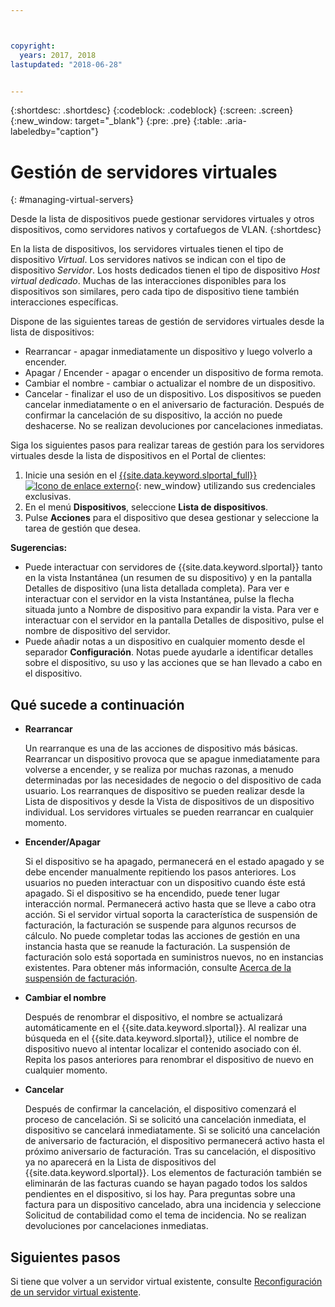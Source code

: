 ```yaml
---



copyright:
  years: 2017, 2018
lastupdated: "2018-06-28"


---
```


{:shortdesc: .shortdesc}
{:codeblock: .codeblock}
{:screen: .screen}
{:new_window: target="_blank"}
{:pre: .pre}
{:table: .aria-labeledby="caption"}


# Gestión de servidores virtuales
{: #managing-virtual-servers}

Desde la lista de dispositivos puede gestionar servidores virtuales y otros dispositivos, como servidores nativos y cortafuegos de VLAN.
{:shortdesc}

En la lista de dispositivos, los servidores virtuales tienen el tipo de dispositivo *Virtual*. Los servidores nativos se indican con el tipo de dispositivo *Servidor*. Los hosts dedicados tienen el tipo de dispositivo *Host virtual dedicado*. Muchas de las interacciones disponibles para los dispositivos son similares, pero cada tipo de dispositivo tiene también interacciones específicas.

Dispone de las siguientes tareas de gestión de servidores virtuales desde la lista de dispositivos:
* Rearrancar -  apagar inmediatamente un dispositivo y luego volverlo a encender.
* Apagar / Encender - apagar o encender un dispositivo de forma remota.
* Cambiar el nombre - cambiar o actualizar el nombre de un dispositivo.
* Cancelar - finalizar el uso de un dispositivo. Los dispositivos se pueden cancelar inmediatamente o en el aniversario de facturación. Después de confirmar la cancelación de su dispositivo, la acción no puede deshacerse. No se realizan devoluciones por cancelaciones inmediatas.

Siga los siguientes pasos para realizar tareas de gestión para los servidores virtuales desde la lista de dispositivos en el Portal de clientes:  
1. Inicie una sesión en el [{{site.data.keyword.slportal_full}} ![Icono de enlace externo](../icons/launch-glyph.svg "Icono de enlace externo")](https://control.softlayer.com/){: new_window} utilizando sus credenciales exclusivas. 
2. En el menú **Dispositivos**, seleccione **Lista de dispositivos**.
3. Pulse **Acciones** para el dispositivo que desea gestionar y seleccione la tarea de gestión que desea.

**Sugerencias:** 
* Puede interactuar con servidores de {{site.data.keyword.slportal}} tanto en la vista Instantánea (un resumen de su dispositivo) y en la pantalla Detalles de dispositivo (una lista detallada completa). Para ver e interactuar con el servidor en la vista Instantánea, pulse la flecha situada junto a Nombre de dispositivo para expandir la vista. Para ver e interactuar con el servidor en la pantalla Detalles de dispositivo, pulse el nombre de dispositivo del servidor.
* Puede añadir notas a un dispositivo en cualquier momento desde el separador **Configuración**. Notas puede ayudarle a identificar detalles sobre el dispositivo, su uso y las acciones que se han llevado a cabo en el dispositivo.

## Qué sucede a continuación
* **Rearrancar**

    Un rearranque es una de las acciones de dispositivo más básicas. Rearrancar un dispositivo provoca que se apague inmediatamente para volverse a encender, y se realiza por muchas razonas, a menudo determinadas por las necesidades de negocio o del dispositivo de cada usuario. Los rearranques de dispositivo se pueden realizar desde la Lista de dispositivos y desde la Vista de dispositivos de un dispositivo individual. Los servidores virtuales se pueden rearrancar en cualquier momento.  

* **Encender/Apagar**

    Si el dispositivo se ha apagado, permanecerá en el estado apagado y se debe encender manualmente repitiendo los pasos anteriores. Los usuarios no pueden interactuar con un dispositivo cuando éste está apagado. Si el dispositivo se ha encendido, puede tener lugar interacción normal. Permanecerá activo hasta que se lleve a cabo otra acción. Si el servidor virtual soporta la característica de suspensión de facturación, la facturación se suspende para algunos recursos de cálculo. No puede completar todas las acciones de gestión en una instancia hasta que se reanude la facturación. La suspensión de facturación solo está soportada en suministros nuevos, no en instancias existentes. Para obtener más información, consulte [Acerca de la suspensión de facturación](vsi_about_suspend.html).

* **Cambiar el nombre**

  Después de renombrar el dispositivo, el nombre se actualizará automáticamente en el {{site.data.keyword.slportal}}. Al realizar una búsqueda en el {{site.data.keyword.slportal}}, utilice el nombre de dispositivo nuevo al intentar localizar el contenido asociado con él. Repita los pasos anteriores para renombrar el dispositivo de nuevo en cualquier momento.

* **Cancelar**

  Después de confirmar la cancelación, el dispositivo comenzará el proceso de cancelación. Si se solicitó una cancelación inmediata, el dispositivo se cancelará inmediatamente. Si se solicitó una cancelación de aniversario de facturación, el dispositivo permanecerá activo hasta el próximo aniversario de facturación. Tras su cancelación, el dispositivo ya no aparecerá en la Lista de dispositivos del {{site.data.keyword.slportal}}. Los elementos de facturación también se eliminarán de las facturas cuando se hayan pagado todos los saldos pendientes en el dispositivo, si los hay. Para preguntas sobre una factura para un dispositivo cancelado, abra una incidencia y seleccione Solicitud de contabilidad como el tema de incidencia. No se realizan devoluciones por cancelaciones inmediatas.
  
## Siguientes pasos
Si tiene que volver a un servidor virtual existente, consulte [Reconfiguración de un servidor virtual existente](../vsi/vsi_reconfigure.html).

